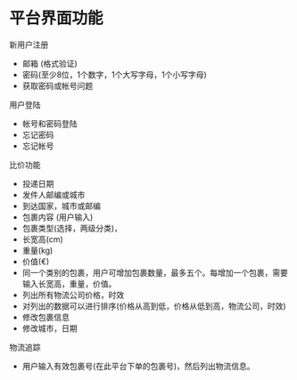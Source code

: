 # 平台界面功能

新用户注册 

* 邮箱 \(格式验证\)
* 密码\(至少8位，1个数字，1个大写字母，1个小写字母\)
* 获取密码或帐号问题

用户登陆

* 帐号和密码登陆
* 忘记密码
* 忘记帐号

比价功能

* 投递日期
* 发件人邮编或城市
* 到达国家，城市或邮编
* 包裹内容 \(用户输入\)
* 包裹类型\(选择，两级分类\)，
* 长宽高\(cm\)
* 重量\(kg\)
* 价值\(€\)
* 同一个类别的包裹，用户可增加包裹数量，最多五个。每增加一个包裹，需要输入长宽高，重量，价值。
* 列出所有物流公司价格，时效
* 对列出的数据可以进行排序\(价格从高到低，价格从低到高，物流公司，时效\)
* 修改包裹信息
* 修改城市，日期

物流追踪

* 用户输入有效包裹号\(在此平台下单的包裹号\)，然后列出物流信息。

